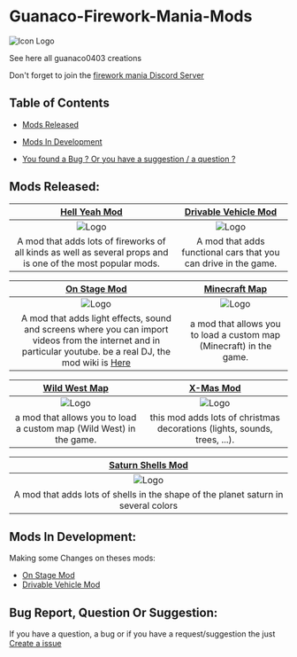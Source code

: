 # Guanaco-Firework-Mania-Mods
![Icon Logo](https://avatars.githubusercontent.com/u/76651037?s=48&v=4)

See here all guanaco0403 creations

Don't forget to join the [firework mania Discord Server](https://discord.gg/6TJPwUUrJp)

## Table of Contents

- [Mods Released](#Mods-Released)

- [Mods In Development](#Mods-In-Development)

- [You found a Bug ? Or you have a suggestion / a question ?](#Bug-Report-Question-Or-Suggestion)

## Mods Released:

|                      [Hell Yeah Mod](https://fireworksmania.mod.io/hell-yeah-mod)                      | [Drivable Vehicle Mod](https://fireworksmania.mod.io/cars-drivable-vehicle-mod-beta) |
| :----------------------------------------------------------: | :----------------------------------------------------------: |
| ![Logo](https://thumb.modcdn.io/mods/cab8/1470149/crop_320x180/the_hell_mod_thumbail.png) | ![Logo](https://thumb.modcdn.io/mods/482a/1690045/crop_320x180/baniere.1.png) |
| A mod that adds lots of fireworks of all kinds as well as several props and is one of the most popular mods. | A mod that adds functional cars that you can drive in the game. |

|                      [On Stage Mod](https://fireworksmania.mod.io/on-stage-mod)                      | [Minecraft Map](https://fireworksmania.mod.io/minecraft-map-mod-beta) |
| :----------------------------------------------------------: | :----------------------------------------------------------: |
| ![Logo](https://thumb.modcdn.io/mods/e52d/1779940/crop_320x180/on-stage-mod-thumbail.png) | ![Logo](https://thumb.modcdn.io/mods/2fad/1680383/crop_320x180/banire.png) |
| A mod that adds light effects, sound and screens where you can import videos from the internet and in particular youtube. be a real DJ, the mod wiki is [Here](https://fireworksmania.mod.io/guides/how-to-use-on-stage-mod) | a mod that allows you to load a custom map (Minecraft) in the game. |

|                      [Wild West Map](https://fireworksmania.mod.io/wild-west-map)                      | [X-Mas Mod](https://fireworksmania.mod.io/x-mas-mod) |
| :----------------------------------------------------------: | :----------------------------------------------------------: |
| ![Logo](https://thumb.modcdn.io/mods/6b28/1774423/crop_320x180/wildwest_banner.png) | ![Logo](https://thumb.modcdn.io/mods/8571/1655469/crop_320x180/x-mas_banner.png) |
| a mod that allows you to load a custom map (Wild West) in the game. | this mod adds lots of christmas decorations (lights, sounds, trees, ...). |

| [Saturn Shells Mod](https://fireworksmania.mod.io/saturn-shells-mod) | 
| :----------------------------------------------------------: | 
| ![Logo](https://thumb.modcdn.io/mods/601c/1671072/crop_320x180/banner.png) | 
| A mod that adds lots of shells in the shape of the planet saturn in several colors |



## Mods In Development:

Making some Changes on theses mods:

- [On Stage Mod](https://fireworksmania.mod.io/on-stage-mod)
- [Drivable Vehicle Mod](https://fireworksmania.mod.io/cars-drivable-vehicle-mod-beta)

## Bug Report, Question Or Suggestion:

If you have a question, a bug or if you have a request/suggestion the just [Create a issue](https://github.com/guanaco0403/Guanaco-Firework-Mania-Mods/issues/new/choose)
